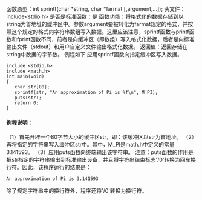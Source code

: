 函数原型：int sprintf(char *string, char *farmat [,argument,...]);
头文件：include<stdio.h>
是否是标准函数：是
函数功能：将格式化的数据存储到以string为首地址的缓冲区中。参数argument要被转化为farmat规定的格式，并按照这个规定的格式向字符串数组写入数据。这里应该注意，sprintf函数与printf函数和fprint函数不同，前者是向缓冲区（即数组）写入格式化数据，后者是向标准输出文件（stdout）和用户自定义文件输出格式化数据。
返回值：返回存储在string中数据的字节数。
例程如下 应用sprintf函数向指定缓冲区写入数据。
```  
include <stdio.h> 
include <math.h> 
int main(void) 
{ 
   char str[80];
   sprintf(str, "An approximation of Pi is %f\n", M_PI);
   puts(str);
   return 0; 
}
```
#### 例程说明：
（1）首先开辟一个80字节大小的缓冲区str，即：该缓冲区以str为首地址。
（2）再将指定的字符串写入缓冲区str中。其中，M_PI是math.h中定义的常量3.141593。
（3）应用puts函数向终端输出该字符串。
注意：puts函数的作用是把str指定的字符串输出到标准输出设备，并且将字符串结束标志'/0'转换为回车换行符。因此，该程序运行的结果是：
```  
An approximation of Pi is 3.141593
```
除了规定字符串中的换行符外，程序还将'/0'转换为换行符。